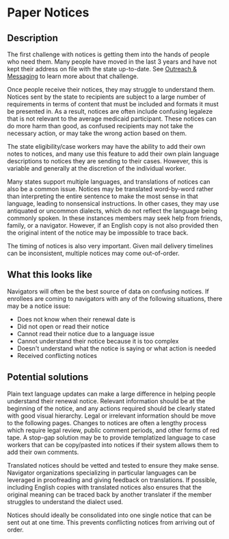 # Paper Notices

## Description

The first challenge with notices is getting them into the hands of people who need them. Many people have moved in the last 3 years and have not kept their address on file with the state up-to-date. See [Outreach & Messaging](./outreach-and-messaging.md) to learn more about that challenge.

Once people receive their notices, they may struggle to understand them. Notices sent by the state to recipients are subject to a large number of requirements in terms of content that must be included and formats it must be presented in. As a result, notices are often include confusing legaleze that is not relevant to the average medicaid participant. These notices can do more harm than good, as confused recipients may not take the necessary action, or may take the wrong action based on them.

The state eligibility/case workers may have the ability to add their own notes to notices, and many use this feature to add their own plain language descriptions to notices they are sending to their cases. However, this is variable and generally at the discretion of the individual worker.

Many states support multiple languages, and translations of notices can also be a common issue. Notices may be translated word-by-word rather than interpreting the entire sentence to make the most sense in that language, leading to nonsensical instructions. In other cases, they may use antiquated or uncommon dialects, which do not reflect the language being commonly spoken. In these instances members may seek help from friends, family, or a navigator. However, if an English copy is not also provided then the original intent of the notice may be impossible to trace back.

The timing of notices is also very important. Given mail delivery timelines can be inconsistent, multiple notices may come out-of-order.


## What this looks like

Navigators will often be the best source of data on confusing notices. If enrollees are coming to navigators with any of the following situations, there may be a notice issue:
  - Does not know when their renewal date is
  - Did not open or read their notice
  - Cannot read their notice due to a language issue
  - Cannot understand their notice because it is too complex
  - Doesn't understand what the notice is saying or what action is needed
  - Received conflicting notices

## Potential solutions

Plain text language updates can make a large difference in helping people understand their renewal notice. Relevant information should be at the beginning of the notice, and any actions required should be clearly stated with good visual hierarchy. Legal or irrelevant information should be move to the following pages. Changes to notices are often a lengthy process which require legal review, public comment periods, and other forms of red tape. A stop-gap solution may be to provide templatized language to case workers that can be copy/pasted into notices if their system allows them to add their own comments.

Translated notices should be vetted and tested to ensure they make sense. Navigator organizations specializing in particular languages can be leveraged in proofreading and giving feedback on translations. If possible, including English copies with translated notices also ensures that the original meaning can be traced back by another translater if the member struggles to understand the dialect used.

Notices should ideally be consolidated into one single notice that can be sent out at one time. This prevents conflicting notices from arriving out of order.
